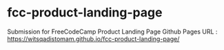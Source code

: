 # fcc-product-landing-page
Submission for FreeCodeCamp Product Landing Page
Github Pages URL : https://witsqadistomam.github.io/fcc-product-landing-page/
